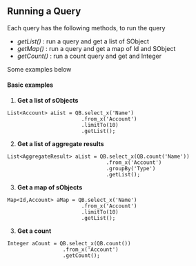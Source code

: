 ## Running a Query

Each query has the following methods, to run the query

* _getList()_  : run a query and get a list of SObject
* _getMap()_ : run a query and get a map of Id and SObject 
* _getCount()_ : run a count query and get and Integer

Some examples below 

#### Basic examples

1. **Get a list of sObjects**

  ```apex
  List<Account> aList = QB.select_x('Name')
                          .from_x('Account')
                          .limitTo(10)
                          .getList();
  ```

2. **Get a list of aggregate results**

  ```apex
  List<AggregateResult> aList = QB.select_x(QB.count('Name'))
                                  .from_x('Account')
                                  .groupBy('Type')
                                  .getList();
  ```
  
3. **Get a map of sObjects**

  ```apex
  Map<Id,Account> aMap = QB.select_x('Name')
                          .from_x('Account')
                          .limitTo(10)
                          .getList();
  ```

3. **Get a count**

  ```apex
  Integer aCount = QB.select_x(QB.count())
                    .from_x('Account')
                    .getCount();
  ```

